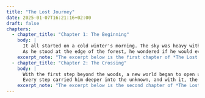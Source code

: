 ```yaml
---
title: "The Lost Journey"
date: 2025-01-07T16:21:16+02:00
draft: false
chapters:
  - chapter_title: "Chapter 1: The Beginning"
    body: |
      It all started on a cold winter's morning. The sky was heavy with the promise of snow, and the air was thick with expectation.
      As he stood at the edge of the forest, he wondered if he would ever return.
    excerpt_note: "The excerpt below is the first chapter of *The Lost Journey* by Mikhail Petrov (Moscow, 1987). The translation will be published in March, 2025 by St. Petersburg Press."
  - chapter_title: "Chapter 2: The Crossing"
    body: |
      With the first step beyond the woods, a new world began to open up before him. He was no longer bound by the rules of the past.
      Every step carried him deeper into the unknown, and with it, the haunting sense of both fear and exhilaration.
    excerpt_note: "The excerpt below is the second chapter of *The Lost Journey* by Mikhail Petrov (Moscow, 1987). The translation will be published in March, 2025 by St. Petersburg Press."
---
```

